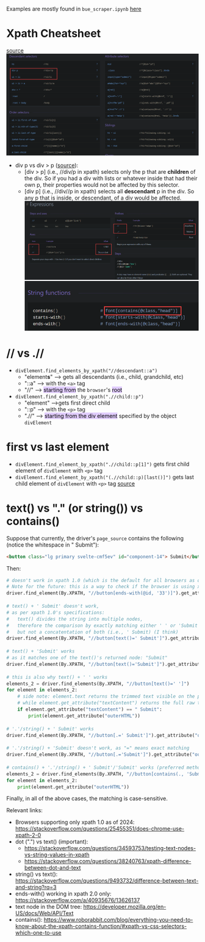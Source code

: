 Examples are mostly found in `bue_scraper.ipynb` [here](https://github.com/OdyAsh/bue-scrapper)
# Xpath Cheatsheet
[source](https://devhints.io/xpath)
![](Attachments%20-%20Xpath%20in%20Python/Pasted%20image%2020230209183846.png)
* div p vs div > p ([source](https://teamtreehouse.com/community/is-there-a-difference-between-div-p-and-div-p#:~:text=%5Bdiv%20%3E%20p%5D%20selects%20only,a%20div%20would%20be%20affected.)):
	* [div > p] (i.e., //div/p in xpath) selects only the p that are **children** of the div. So if you had a div with lists or whatever inside that had their own p, their properties would not be affected by this selector.
	* [div p] (i.e., //div//p in xpath) selects all **descendant** p in the div. So any p that is inside, or descendant, of a div would be affected.
![](Attachments%20-%20Xpath%20in%20Python/Pasted%20image%2020230209184311.png)
![](Attachments%20-%20Xpath%20in%20Python/Pasted%20image%2020230209184412.png)

# // vs .//
* `divElement.find_elements_by_xpath("//descendant::a")` 
	* "element**s**" --> gets all descendants (i.e., child, grandchild, etc) 
	* "::a" --> with the  `<a>`  tag 
	* "//" --> <mark style="background: #D2B3FFA6;">starting from</mark> the `browser`'s <mark style="background: #D2B3FFA6;">root</mark>
* `divElement.find_element_by_xpath(".//child::p")` 
	* "element" -->gets first direct child 
	* "::p" --> with the  `<p>`  tag 
	* ".//" --> <mark style="background: #D2B3FFA6;">starting from the div element</mark> specified by the object `divElement`
# first vs last element
* `divElement.find_element_by_xpath(".//child::p[1]")` gets first child element of `divElement` with `<p>` tag
* `divElement.find_element_by_xpath("(.//child::p)[last()]")` gets last child element of `divElement` with `<p>` tag [source](https://stackoverflow.com/questions/1459132/xslt-getting-last-element#:~:text=indexing%20on%20the%20nodelist%20result%2C%20rather%20than%20as%20part%20of%20the%20selection%20criteria.%20Try%3A)

# text() vs "." (or string()) vs contains()

Suppose that currently, the driver's `page_source` contains the following (notice the whitespace in " Submit"):
```html
<button class="lg primary svelte-cmf5ev" id="component-14"> Submit</button>
```
Then:
```python
# doesn't work in xpath 1.0 (which is the default for all browsers as of 2024)
# Note for the future: this is a way to check if the browser is using xpath 2.0 or 1.0
driver.find_element(By.XPATH, "//button[ends-with(@id, '33')]").get_attribute("outerHTML")

# text() + ' Submit' doesn't work, 
# as per xpath 1.0's specifications: 
#   text() divides the string into multiple nodes, 
#   therefore the comparison by exactly matching either ' ' or 'Submit', 
#   but not a concatentation of both (i.e., ' Submit) (I think)
driver.find_element(By.XPATH, "//button[text()=' Submit']").get_attribute("outerHTML")

# text() + 'Submit' works
# as it matches one of the text()'s returned node: "Submit"
driver.find_element(By.XPATH, "//button[text()='Submit']").get_attribute("outerHTML")

# this is also why text() + ' ' works 
elements_2 = driver.find_elements(By.XPATH, "//button[text()=' ']")
for element in elements_2:
    # side note: element.text returns the trimmed text visible on the page, 
    # while element.get_attribute("textContent") returns the full raw text inside the element 
    if element.get_attribute("textContent") == " Submit":
        print(element.get_attribute("outerHTML"))

# '.'/string() + ' Submit' works
driver.find_element(By.XPATH, "//button[.=' Submit']").get_attribute("outerHTML") # "." same as "string()"

# '.'/string() + 'Submit' doesn't work, as "=" means exact matching
driver.find_element(By.XPATH, "//button[.='Submit']").get_attribute("outerHTML")

# contains() + '.'/string() + ' Submit'/'Submit' works (preferred method)
elements_2 = driver.find_elements(By.XPATH, "//button[contains(., 'Submit')]")
for element in elements_2:
    print(element.get_attribute("outerHTML"))
```

Finally, in all of the above cases, the matching is case-sensitive.

Relevant links:
* Browsers supporting only xpath 1.0 as of 2024: https://stackoverflow.com/questions/25455351/does-chrome-use-xpath-2-0
* dot (".") vs text() (important): 
	* https://stackoverflow.com/questions/34593753/testing-text-nodes-vs-string-values-in-xpath
	* https://stackoverflow.com/questions/38240763/xpath-difference-between-dot-and-text
* string() vs text(): https://stackoverflow.com/questions/9493732/difference-between-text-and-string?rq=3
* ends-with() working in xpath 2.0 only: https://stackoverflow.com/a/40935676/13626137
* text node in the DOM tree: https://developer.mozilla.org/en-US/docs/Web/API/Text
* contains(): https://www.roborabbit.com/blog/everything-you-need-to-know-about-the-xpath-contains-function/#xpath-vs-css-selectors-which-one-to-use
